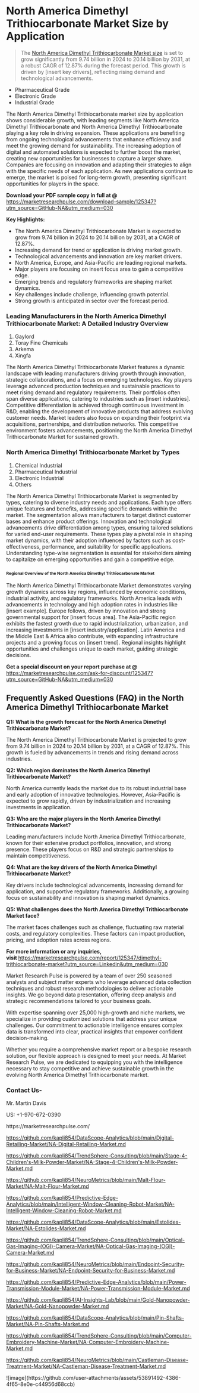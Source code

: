 <h1>North America Dimethyl Trithiocarbonate Market&nbsp;Size by Application</h1><blockquote><p>The <a href="https://marketresearchpulse.com/download-sample/125347?utm_source=GitHub-NA&amp;utm_medium=030">North America Dimethyl Trithiocarbonate Market size</a> is set to grow significantly from 9.74 billion in 2024 to 20.14 billion by 2031, at a robust CAGR of 12.87% during the forecast period. This growth is driven by [insert key drivers], reflecting rising demand and technological advancements.</p></blockquote><ul><li>Pharmaceutical Grade<li> Electronic Grade<li> Industrial Grade</li></ul><p>The North America Dimethyl Trithiocarbonate market size by application shows considerable growth, with leading segments like North America Dimethyl Trithiocarbonate and North America Dimethyl Trithiocarbonate playing a key role in driving expansion. These applications are benefiting from ongoing technological advancements that enhance efficiency and meet the growing demand for sustainability. The increasing adoption of digital and automated solutions is expected to further boost the market, creating new opportunities for businesses to capture a larger share. Companies are focusing on innovation and adapting their strategies to align with the specific needs of each application. As new applications continue to emerge, the market is poised for long-term growth, presenting significant opportunities for players in the space.</p><p><strong>Download your PDF sample copy in full at @ </strong><a href="https://marketresearchpulse.com/download-sample/125347?utm_source=GitHub-NA&amp;utm_medium=030">https://marketresearchpulse.com/download-sample/125347?utm_source=GitHub-NA&amp;utm_medium=030</a></p><p><strong>Key Highlights: </strong></p><ul><li>The North America Dimethyl Trithiocarbonate Market is expected to grow from 9.74 billion in 2024 to 20.14 billion by 2031, at a CAGR of 12.87%.</li><li>Increasing demand for trend or application is driving market growth.</li><li>Technological advancements and innovation are key market drivers.</li><li>North America, Europe, and Asia-Pacific are leading regional markets.</li><li>Major players are focusing on insert focus area to gain a competitive edge.</li><li>Emerging trends and regulatory frameworks are shaping market dynamics.</li><li>Key challenges include challenge, influencing growth potential.</li><li>Strong growth is anticipated in sector over the forecast period.</li></ul><h3>Leading Manufacturers in the North America Dimethyl Trithiocarbonate Market: A Detailed Industry Overview</h3><ol><li>Gaylord</li><li>Toray Fine Chemicals</li><li>Arkema</li><li>Xingfa</li></ol><div class="flex max-w-full flex-col flex-grow"><div class="min-h-8 text-message flex w-full flex-col items-end gap-2 whitespace-normal break-words [.text-message+&amp;]:mt-5" dir="auto" data-message-author-role="assistant" data-message-id="fd8432e4-4910-450d-b182-61b7bfb0a01f" data-message-model-slug="gpt-4o"><div class="flex w-full flex-col gap-1 empty:hidden first:pt-[3px]"><div class="markdown prose w-full break-words dark:prose-invert light"><p>The North America Dimethyl Trithiocarbonate Market features a dynamic landscape with leading manufacturers driving growth through innovation, strategic collaborations, and a focus on emerging technologies. Key players leverage advanced production techniques and sustainable practices to meet rising demand and regulatory requirements. Their portfolios often span diverse applications, catering to industries such as [insert industries]. Competitive differentiation is achieved through continuous investment in R&amp;D, enabling the development of innovative products that address evolving customer needs. Market leaders also focus on expanding their footprint via acquisitions, partnerships, and distribution networks. This competitive environment fosters advancements, positioning the North America Dimethyl Trithiocarbonate Market for sustained growth.</p></div></div></div></div><h3>North America Dimethyl Trithiocarbonate Market by Types</h3><ol><li>Chemical Industrial<li> Pharmaceutical Industrial<li> Electronic Industrial<li> Others</li></ol><div class="flex max-w-full flex-col flex-grow"><div class="min-h-8 text-message flex w-full flex-col items-end gap-2 whitespace-normal break-words [.text-message+&amp;]:mt-5" dir="auto" data-message-author-role="assistant" data-message-id="084470be-0bb7-4664-bddf-5156b4f41249" data-message-model-slug="gpt-4o-mini"><div class="flex w-full flex-col gap-1 empty:hidden first:pt-[3px]"><div class="markdown prose w-full break-words dark:prose-invert light"><p>The North America Dimethyl Trithiocarbonate Market is segmented by types, catering to diverse industry needs and applications. Each type offers unique features and benefits, addressing specific demands within the market. The segmentation allows manufacturers to target distinct customer bases and enhance product offerings. Innovation and technological advancements drive differentiation among types, ensuring tailored solutions for varied end-user requirements. These types play a pivotal role in shaping market dynamics, with their adoption influenced by factors such as cost-effectiveness, performance, and suitability for specific applications. Understanding type-wise segmentation is essential for stakeholders aiming to capitalize on emerging opportunities and gain a competitive edge.</p></div></div></div></div><h3><span style="font-size: 11px;">Regional Overview of the North America Dimethyl Trithiocarbonate Market</span></h3><div class="flex max-w-full flex-col flex-grow"><div class="min-h-8 text-message flex w-full flex-col items-end gap-2 whitespace-normal break-words [.text-message+&amp;]:mt-5" dir="auto" data-message-author-role="assistant" data-message-id="e9038762-ce64-4e30-91c9-9bd413514231" data-message-model-slug="gpt-4o-mini"><div class="flex w-full flex-col gap-1 empty:hidden first:pt-[3px]"><div class="markdown prose w-full break-words dark:prose-invert light"><p>The North America Dimethyl Trithiocarbonate Market demonstrates varying growth dynamics across key regions, influenced by economic conditions, industrial activity, and regulatory frameworks. North America leads with advancements in technology and high adoption rates in industries like [insert example]. Europe follows, driven by innovation and strong governmental support for [insert focus area]. The Asia-Pacific region exhibits the fastest growth due to rapid industrialization, urbanization, and increasing investments in [insert industry/application]. Latin America and the Middle East &amp; Africa also contribute, with expanding infrastructure projects and a growing focus on [insert trend]. Regional insights highlight opportunities and challenges unique to each market, guiding strategic decisions.</p></div></div></div></div><p><strong>Get a special discount on your report purchase at @ </strong><a href="https://marketresearchpulse.com/ask-for-discount/125347?utm_source=GitHub-NA&amp;utm_medium=030">https://marketresearchpulse.com/ask-for-discount/125347?utm_source=GitHub-NA&amp;utm_medium=030</a></p><h2>Frequently Asked Questions (FAQ) in the North America Dimethyl Trithiocarbonate Market</h2><p><strong>Q1: What is the growth forecast for the North America Dimethyl Trithiocarbonate Market?</strong></p><p>The North America Dimethyl Trithiocarbonate Market is projected to grow from 9.74 billion in 2024 to 20.14 billion by 2031, at a CAGR of 12.87%. This growth is fueled by advancements in trends and rising demand across industries.</p><p><strong>Q2: Which region dominates the North America Dimethyl Trithiocarbonate Market?</strong></p><p>North America currently leads the market due to its robust industrial base and early adoption of innovative technologies. However, Asia-Pacific is expected to grow rapidly, driven by industrialization and increasing investments in application.</p><p><strong>Q3: Who are the major players in the North America Dimethyl Trithiocarbonate Market?</strong></p><p>Leading manufacturers include North America Dimethyl Trithiocarbonate, known for their extensive product portfolios, innovation, and strong presence. These players focus on R&amp;D and strategic partnerships to maintain competitiveness.</p><p><strong>Q4: What are the key drivers of the North America Dimethyl Trithiocarbonate Market?</strong></p><p>Key drivers include technological advancements, increasing demand for application, and supportive regulatory frameworks. Additionally, a growing focus on sustainability and innovation is shaping market dynamics.</p><p><strong>Q5: What challenges does the North America Dimethyl Trithiocarbonate Market face?</strong></p><p>The market faces challenges such as challenge, fluctuating raw material costs, and regulatory complexities. These factors can impact production, pricing, and adoption rates across regions.</p><p><strong>For more information or any inquiries, visit&nbsp;</strong><a href="https://marketresearchpulse.com/report/125347/dimethyl-trithiocarbonate-market?utm_source=Linkedin&utm_medium=030">https://marketresearchpulse.com/report/125347/dimethyl-trithiocarbonate-market?utm_source=Linkedin&utm_medium=030</a></p><p>Market Research Pulse is powered by a team of over 250 seasoned analysts and subject matter experts who leverage advanced data collection techniques and robust research methodologies to deliver actionable insights. We go beyond data presentation, offering deep analysis and strategic recommendations tailored to your business goals.</p><p>With expertise spanning over 25,000 high-growth and niche markets, we specialize in providing customized solutions that address your unique challenges. Our commitment to actionable intelligence ensures complex data is transformed into clear, practical insights that empower confident decision-making.</p><p>Whether you require a comprehensive market report or a bespoke research solution, our flexible approach is designed to meet your needs. At Market Research Pulse, we are dedicated to equipping you with the intelligence necessary to stay competitive and achieve sustainable growth in the evolving North America Dimethyl Trithiocarbonate market.</p><h3><strong>Contact Us-</strong></h3><p>Mr. Martin Davis</p><p>US: +1-970-672-0390</p><p>https://marketresearchpulse.com/</p><p><a href="https://github.com/kapli854/DataScope-Analytics/blob/main/Digital-Retailing-Market/NA-Digital-Retailing-Market.md">https://github.com/kapli854/DataScope-Analytics/blob/main/Digital-Retailing-Market/NA-Digital-Retailing-Market.md</a></p><p><a href="https://github.com/kapli854/TrendSphere-Consulting/blob/main/Stage-4-Children's-Milk-Powder-Market/NA-Stage-4-Children's-Milk-Powder-Market.md">https://github.com/kapli854/TrendSphere-Consulting/blob/main/Stage-4-Children's-Milk-Powder-Market/NA-Stage-4-Children's-Milk-Powder-Market.md</a></p><p><a href="https://github.com/kapli854/NeuroMetrics/blob/main/Malt-Flour-Market/NA-Malt-Flour-Market.md">https://github.com/kapli854/NeuroMetrics/blob/main/Malt-Flour-Market/NA-Malt-Flour-Market.md</a></p><p><a href="https://github.com/kapli854/Predictive-Edge-Analytics/blob/main/Intelligent-Window-Cleaning-Robot-Market/NA-Intelligent-Window-Cleaning-Robot-Market.md">https://github.com/kapli854/Predictive-Edge-Analytics/blob/main/Intelligent-Window-Cleaning-Robot-Market/NA-Intelligent-Window-Cleaning-Robot-Market.md</a></p><p><a href="https://github.com/kapli854/DataScope-Analytics/blob/main/Estolides-Market/NA-Estolides-Market.md">https://github.com/kapli854/DataScope-Analytics/blob/main/Estolides-Market/NA-Estolides-Market.md</a></p><p><a href="https://github.com/kapli854/TrendSphere-Consulting/blob/main/Optical-Gas-Imaging-(OGI)-Camera-Market/NA-Optical-Gas-Imaging-(OGI)-Camera-Market.md">https://github.com/kapli854/TrendSphere-Consulting/blob/main/Optical-Gas-Imaging-(OGI)-Camera-Market/NA-Optical-Gas-Imaging-(OGI)-Camera-Market.md</a></p><p><a href="https://github.com/kapli854/NeuroMetrics/blob/main/Endpoint-Security-for-Business-Market/NA-Endpoint-Security-for-Business-Market.md">https://github.com/kapli854/NeuroMetrics/blob/main/Endpoint-Security-for-Business-Market/NA-Endpoint-Security-for-Business-Market.md</a></p><p><a href="https://github.com/kapli854/Predictive-Edge-Analytics/blob/main/Power-Transmission-Module-Market/NA-Power-Transmission-Module-Market.md">https://github.com/kapli854/Predictive-Edge-Analytics/blob/main/Power-Transmission-Module-Market/NA-Power-Transmission-Module-Market.md</a></p><p><a href="https://github.com/kapli854/AI-Insights-Lab/blob/main/Gold-Nanopowder-Market/NA-Gold-Nanopowder-Market.md">https://github.com/kapli854/AI-Insights-Lab/blob/main/Gold-Nanopowder-Market/NA-Gold-Nanopowder-Market.md</a></p><p><a href="https://github.com/kapli854/DataScope-Analytics/blob/main/Pin-Shafts-Market/NA-Pin-Shafts-Market.md">https://github.com/kapli854/DataScope-Analytics/blob/main/Pin-Shafts-Market/NA-Pin-Shafts-Market.md</a></p><p><a href="https://github.com/kapli854/TrendSphere-Consulting/blob/main/Computer-Embroidery-Machine-Market/NA-Computer-Embroidery-Machine-Market.md">https://github.com/kapli854/TrendSphere-Consulting/blob/main/Computer-Embroidery-Machine-Market/NA-Computer-Embroidery-Machine-Market.md</a></p><p><a href="https://github.com/kapli854/NeuroMetrics/blob/main/Castleman-Disease-Treatment-Market/NA-Castleman-Disease-Treatment-Market.md">https://github.com/kapli854/NeuroMetrics/blob/main/Castleman-Disease-Treatment-Market/NA-Castleman-Disease-Treatment-Market.md</a></p>
![image](https://github.com/user-attachments/assets/53891492-4386-4f65-8e0e-c44956d68ccb)
